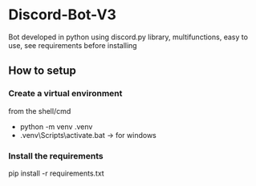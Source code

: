 # Discord-Bot-V3
Bot developed in python using discord.py library, multifunctions, easy to use, see requirements before installing

## How to **setup**

### Create a virtual environment
from the shell/cmd
* python -m venv .venv
* .venv\Scripts\activate.bat -> for windows

### Install the requirements
pip install -r requirements.txt
